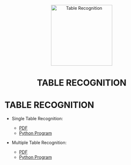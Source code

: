 [<p align="center">
<img src="https://img.icons8.com/external-goofy-color-kerismaker/384/null/external-Spreadsheet-file-document-goofy-color-kerismaker.png" title = "Table Recognition" height='200'></p>](https://www.google.com/search?q=table+recognition&rlz=1C1CHBF_enIN998IN998&oq=Table+Recognition&aqs=chrome.0.35i39j0i512l4j69i60l3.8423j0j7&sourceid=chrome&ie=UTF-8)


<h1 style="text-align: center;"><b> TABLE RECOGNITION </b></h1>


# TABLE RECOGNITION

* Single Table Recognition:

    * [PDF](https://github.com/004Ajay/Table-Recognition/blob/main/table_OnePage.pdf)
    * [Python Program](https://github.com/004Ajay/Table-Recognition/blob/main/tabula_OnePage.py)


* Multiple Table Recognition:

    * [PDF](https://github.com/004Ajay/Table-Recognition/blob/main/table_ManyPage.pdf)
    * [Python Program](https://github.com/004Ajay/Table-Recognition/blob/main/tabula_ManyPage.py)